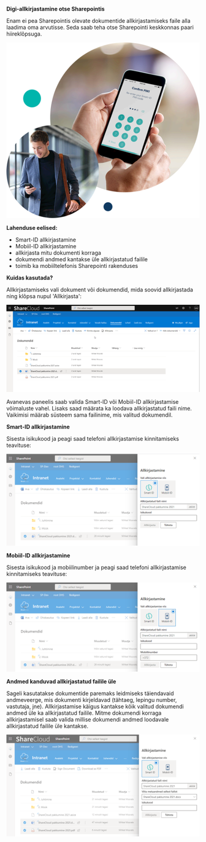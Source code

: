 **Digi-allkirjastamine otse Sharepointis**

Enam ei pea Sharepointis olevate dokumentide allkirjastamiseks faile alla laadima oma arvutisse. Seda saab teha otse Sharepointi keskkonnas paari hiireklõpsuga.

![](images/digitalSigning/smartID.png)

**Lahenduse eelised:**

* Smart-ID allkirjastamine
* Mobiil-ID allkirjastamine
* allkirjasta mitu dokumenti korraga
* dokumendi andmed kantakse üle allkirjastatud failile
* toimib ka mobiiltelefonis Sharepointi rakenduses

**Kuidas kasutada?**

Allkirjastamiseks vali dokument või dokumendid, mida soovid allkirjastada ning klõpsa nupul 'Allkirjasta':

[![](images/digitalSigning/SignDigitallySharepoint.gif)](images/digitalSigning/SignDigitallySharepoint.gif)

Avanevas paneelis saab valida Smart-ID või Mobiil-ID allkirjastamise võimaluste vahel. Lisaks saad määrata ka loodava allkirjastatud faili nime. Vaikimisi määrab süsteem sama failinime, mis valitud dokumendil.



**Smart-ID allkirjastamine**

Sisesta isikukood ja peagi saad telefoni allkirjastamise kinnitamiseks teavituse:

[![](images/digitalSigning/smartIDsigning.png)](images/digitalSigning/smartIDsigning.png)

**Mobiil-ID allkirjastamine**

Sisesta isikukood ja mobiilinumber ja peagi saad telefoni allkirjastamise kinnitamiseks teavituse:

[![](images/digitalSigning/mobileIDsigning.png)](images/digitalSigning/mobileIDsigning.png)

**Andmed kanduvad allkirjastatud failile üle**

Sageli kasutatakse dokumentide paremaks leidmiseks täiendavaid andmeveerge, mis dokumenti kirjeldavad (tähtaeg, lepingu number, vastutaja, jne).
Allkirjastamise käigus kantakse kõik valitud dokumendi andmed üle ka allkirjastatud failile.
Mitme dokumendi korraga allkirjastamisel saab valida millise dokumendi andmed loodavale allkirjastatud failile üle kantakse.

[![](images/digitalSigning/multipleFilesSigning.png)](images/digitalSigning/multipleFilesSigning.png)

